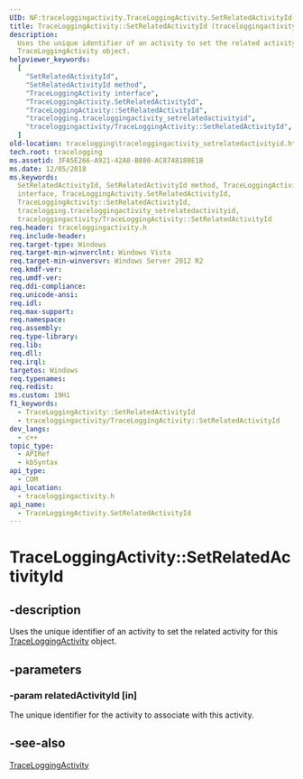 ```yaml
---
UID: NF:traceloggingactivity.TraceLoggingActivity.SetRelatedActivityId(constGUID&)
title: TraceLoggingActivity::SetRelatedActivityId (traceloggingactivity.h)
description:
  Uses the unique identifier of an activity to set the related activity for this
  TraceLoggingActivity object.
helpviewer_keywords:
  [
    "SetRelatedActivityId",
    "SetRelatedActivityId method",
    "TraceLoggingActivity interface",
    "TraceLoggingActivity.SetRelatedActivityId",
    "TraceLoggingActivity::SetRelatedActivityId",
    "tracelogging.traceloggingactivity_setrelatedactivityid",
    "traceloggingactivity/TraceLoggingActivity::SetRelatedActivityId",
  ]
old-location: tracelogging\traceloggingactivity_setrelatedactivityid.htm
tech.root: tracelogging
ms.assetid: 3FA5E266-A921-42A8-B880-AC8748180E1B
ms.date: 12/05/2018
ms.keywords:
  SetRelatedActivityId, SetRelatedActivityId method, TraceLoggingActivity
  interface, TraceLoggingActivity.SetRelatedActivityId,
  TraceLoggingActivity::SetRelatedActivityId,
  tracelogging.traceloggingactivity_setrelatedactivityid,
  traceloggingactivity/TraceLoggingActivity::SetRelatedActivityId
req.header: traceloggingactivity.h
req.include-header:
req.target-type: Windows
req.target-min-winverclnt: Windows Vista
req.target-min-winversvr: Windows Server 2012 R2
req.kmdf-ver:
req.umdf-ver:
req.ddi-compliance:
req.unicode-ansi:
req.idl:
req.max-support:
req.namespace:
req.assembly:
req.type-library:
req.lib:
req.dll:
req.irql:
targetos: Windows
req.typenames:
req.redist:
ms.custom: 19H1
f1_keywords:
  - TraceLoggingActivity::SetRelatedActivityId
  - traceloggingactivity/TraceLoggingActivity::SetRelatedActivityId
dev_langs:
  - c++
topic_type:
  - APIRef
  - kbSyntax
api_type:
  - COM
api_location:
  - traceloggingactivity.h
api_name:
  - TraceLoggingActivity.SetRelatedActivityId
---
```


# TraceLoggingActivity::SetRelatedActivityId

## -description

Uses the unique identifier of an activity to set the related activity for this
[TraceLoggingActivity](nl-traceloggingactivity-traceloggingactivity.md) object.

## -parameters

### -param relatedActivityId [in]

The unique identifier for the activity to associate with this activity.

## -see-also

[TraceLoggingActivity](nl-traceloggingactivity-traceloggingactivity.md)
